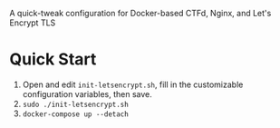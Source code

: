 A quick-tweak configuration for Docker-based CTFd, Nginx, and Let's Encrypt TLS

# Quick Start
1. Open and edit `init-letsencrypt.sh`, fill in the customizable configuration variables, then save.
2. `sudo ./init-letsencrypt.sh`
3. `docker-compose up --detach`
